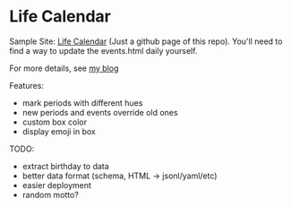 # Life Calendar

Sample Site: [Life Calendar](https://ssine.ink/LifeCalendar/) (Just a github page of this repo). You'll need to find a way to update the events.html daily yourself.

For more details, see [my blog](https://ssine.ink/blog/life-calendar)

Features:

- mark periods with different hues
- new periods and events override old ones
- custom box color
- display emoji in box

TODO:

- extract birthday to data
- better data format (schema, HTML -> jsonl/yaml/etc)
- easier deployment
- random motto?
